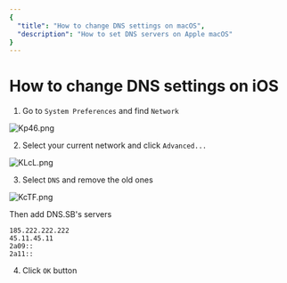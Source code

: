 ```yaml
---
{
  "title": "How to change DNS settings on macOS",
  "description": "How to set DNS servers on Apple macOS"
}
---
```


# How to change DNS settings on iOS

1. Go to `System Preferences` and find `Network`

![Kp46.png](https://s3.image.hosting/2021/07/02/Kp46.png)

2. Select your current network and click `Advanced...`

![KLcL.png](https://s3.image.hosting/2021/07/02/KLcL.png)

3. Select `DNS` and remove the old ones

![KcTF.png](https://s3.image.hosting/2021/07/02/KcTF.png)

Then add DNS.SB's servers

```
185.222.222.222
45.11.45.11
2a09::
2a11::
```

4. Click `OK` button